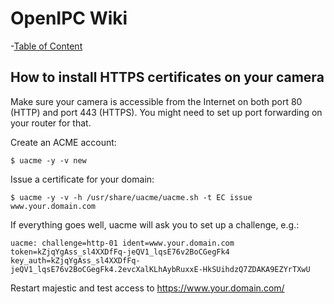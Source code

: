 # OpenIPC Wiki
-[Table of Content](../index.md)

How to install HTTPS certificates on your camera
------------------------------------------------

Make sure your camera is accessible from the Internet on both port 80 (HTTP)
and port 443 (HTTPS). You might need to set up port forwarding on your router
for that.

Create an ACME account:

```console
$ uacme -y -v new
```

Issue a certificate for your domain:

```console
$ uacme -y -v -h /usr/share/uacme/uacme.sh -t EC issue www.your.domain.com
```

If everything goes well, uacme will ask you to set up a challenge, e.g.:

```
uacme: challenge=http-01 ident=www.your.domain.com token=kZjqYgAss_sl4XXDfFq-jeQV1_lqsE76v2BoCGegFk4
key_auth=kZjqYgAss_sl4XXDfFq-jeQV1_lqsE76v2BoCGegFk4.2evcXalKLhAybRuxxE-HkSUihdzQ7ZDAKA9EZYrTXwU
```

Restart majestic and test access to https://www.your.domain.com/
